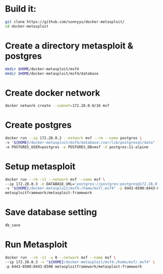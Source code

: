# Build it:
```bash
git clone https://github.com/sonnyyu/docker-metasploit/
cd docker-metasploit
```
# Create a directory metasploit & postgres
```bash
mkdir $HOME/docker-metasploit/msf4
mkdir $HOME/docker-metasploit/msf4/database
```
# Create docker network 
```bash
docker network create --subnet=172.28.0.0/16 msf
```
# Create postgres
```bash
docker run --ip 172.28.0.2 --network msf --rm --name postgres \
-v "${HOME}/docker-metasploit/msf4/database:/var/lib/postgresql/data" -e POSTGRES_PASSWORD=postgres \
-e POSTGRES_USER=postgres -e POSTGRES_DB=msf -d postgres:11-alpine
```
# Setup metasploit
```bash
docker run --rm -it --network msf --name msf \
--ip 172.28.0.3 -e DATABASE_URL='postgres://postgres:postgres@172.28.0.2:5432/msf' \
-v "${HOME}/docker-metasploit/msf4:/home/msf/.msf4" -p 8443-8500:8443-8500 \
metasploitframework/metasploit-framework
```
# Save database setting
```bash
db_save
```
# Run Metasploit
```bash
docker run --rm -it -u 0 --network msf --name msf \
--ip 172.28.0.3 -v "${HOME}/docker-metasploit/msf4:/home/msf/.msf4" \
-p 8443-8500:8443-8500 metasploitframework/metasploit-framework
```
